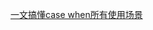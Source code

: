 
[一文搞懂case when所有使用场景](https://blog.csdn.net/changxiangyangy/article/details/86718551?utm_medium=distribute.pc_relevant.none-task-blog-BlogCommendFromMachineLearnPai2-2.channel_param&depth_1-utm_source=distribute.pc_relevant.none-task-blog-BlogCommendFromMachineLearnPai2-2.channel_param)





